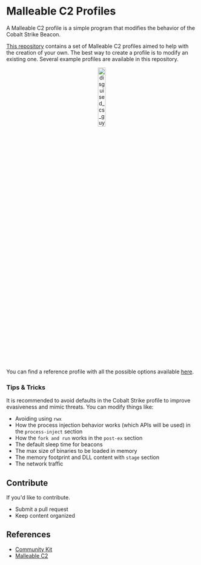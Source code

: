 # Malleable C2 Profiles

A Malleable C2 profile is a simple program that modifies the behavior of the Cobalt Strike Beacon. 

[This repository](https://github.com/Cobalt-Strike/Malleable-C2-Profiles) contains a set of Malleable C2 profiles aimed to help with the creation of your own. The best way to create a profile is to modify an existing one. Several example profiles are available in this repository.

<center><img width="20%" height="20%" alt="disguised_cs_guy" src="https://github.com/user-attachments/assets/1e858fed-783a-4265-9e02-719e4a09d169" /></center>

You can find a reference profile with all the possible options available [here](https://github.com/Cobalt-Strike/Malleable-C2-Profiles/blob/master/normal/reference.profile).

### Tips & Tricks

It is recommended to avoid defaults in the Cobalt Strike profile to improve evasiveness and mimic threats. You can modify things like:

- Avoiding using ```rwx```
- How the process injection behavior works (which APIs will be used) in the ```process-inject``` section
- How the ```fork and run``` works in the ```post-ex``` section
- The default sleep time for beacons
- The max size of binaries to be loaded in memory
- The memory footprint and DLL content with ```stage``` section
- The network traffic

## Contribute

If you'd like to contribute.

- Submit a pull request
- Keep content organized

## References

- [Community Kit](https://cobalt-strike.github.io/community_kit/)
- [Malleable C2](https://www.cobaltstrike.com/product/features/malleable-c2)
